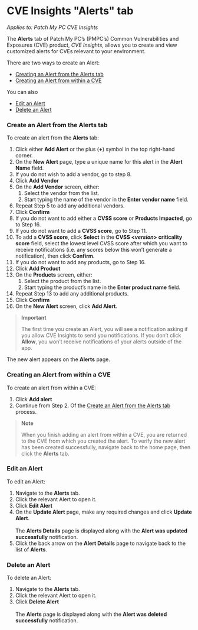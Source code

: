# CVE Insights "Alerts" tab

_Applies to: Patch My PC CVE Insights_

The **Alerts** tab of Patch My PC’s (PMPC’s) Common Vulnerabilities and Exposures (CVE) product, _CVE Insights_, allows you to create and view customized alerts for CVEs relevant to your environment.

There are two ways to create an Alert:

* [Creating an Alert from the Alerts tab](cve-insights-alerts-tab.md#create-an-alert-from-the-alerts-tab)
* [Creating an Alert from within a CVE](cve-insights-alerts-tab.md#creating-an-alert-from-within-a-cve)

You can also

* [Edit an Alert](cve-insights-alerts-tab.md#edit-an-alert)
* [Delete an Alert](cve-insights-alerts-tab.md#delete-an-alert)

### Create an Alert from the Alerts tab

To create an alert from the **Alerts** tab:

1. Click either **Add Alert** or the plus (**+**) symbol in the top right-hand corner.
2. On the **New Alert** page, type a unique name for this alert in the **Alert Name** field.
3. If you do not wish to add a vendor, go to step 8.
4. Click **Add Vendor**
5. On the **Add Vendor** screen, either:
   1. Select the vendor from the list.
   2. Start typing the name of the vendor in the **Enter vendor name** field.
6. Repeat Step 5 to add any additional vendors.
7. Click **Confirm**
8. If you do not want to add either a **CVSS score** or **Products Impacted**, go to Step 16.
9. If you do not want to add a **CVSS score**, go to Step 11.
10. To add a **CVSS score**, click **Select** in the **CVSS <**_**version**_**> criticality score** field, select the lowest level CVSS score after which you want to receive notifications (i.e. any scores below this won’t generate a notification), then click **Confirm**.
11. If you do not want to add any products, go to Step 16.
12. Click **Add Product**
13. On the **Products** screen, either:
    1. Select the product from the list.
    2. Start typing the product’s name in the **Enter product name** field.
14. Repeat Step 13 to add any additional products.
15. Click **Confirm**
16. On the **New Alert** screen, click **Add Alert**.

> **Important**
>
> The first time you create an Alert, you will see a notification asking if you allow CVE Insights to send you notifications. If you don’t click **Allow**, you won’t receive notifications of your alerts outside of the app.

The new alert appears on the **Alerts** page.

### Creating an Alert from within a CVE

To create an alert from within a CVE:

1. Click **Add alert**
2. Continue from Step 2. Of the [Create an Alert from the Alerts tab](cve-insights-alerts-tab.md#create-an-alert-from-the-alerts-tab) process.

> **Note**
>
> When you finish adding an alert from within a CVE, you are returned to the CVE from which you created the alert. To verify the new alert has been created successfully, navigate back to the home page, then click the **Alerts** tab.

### Edit an Alert

To edit an Alert:

1. Navigate to the **Alerts** tab.
2. Click the relevant Alert to open it.
3. Click **Edit Alert**
4. On the **Update Alert** page, make any required changes and click **Update Alert**.\
   \
   The **Alerts Details** page is displayed along with the **Alert was updated successfully** notification.
5. Click the back arrow on the **Alert Details** page to navigate back to the list of **Alerts**.

### Delete an Alert

To delete an Alert:

1. Navigate to the **Alerts** tab.
2. Click the relevant Alert to open it.
3. Click **Delete Alert**\
   \
   The **Alerts** page is displayed along with the **Alert was deleted successfully** notification.